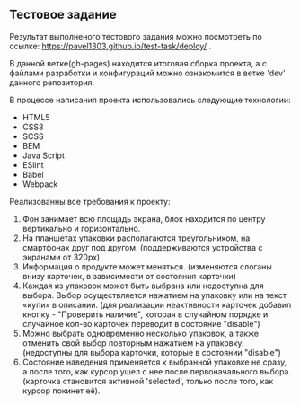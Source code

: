 ## Тестовое задание

Результат выполненого тестового задания можно посмотреть по ссылке: https://pavel1303.github.io/test-task/deploy/ .

В данной ветке(gh-pages) находится итоговая сборка проекта, а с файлами разработки и конфигураций можно ознакомится в ветке 'dev' данного репозитория.

В процессе написания проекта использовались следующие технологии:
 - HTML5
 - CSS3
 - SCSS
 - BEM
 - Java Script
 - ESlint
 - Babel
 - Webpack

Реализованны все требования к проекту:
 1. Фон занимает всю площадь экрана, блок находится по центру вертикально и
горизонтально.
 2. На планшетах упаковки располагаются треугольником, на смартфонах друг под
другом. (поддерживаются устройства с экранами от 320px)
 3. Информация о продукте может меняться. (изменяются слоганы внизу карточек, в зависимости от состояния карточки)
 4. Каждая из упаковок может быть выбрана или недоступна для выбора. Выбор
осуществляется нажатием на упаковку или на текст «купи» в описании. 
(для реализации неактивности карточек добавил кнопку - "Проверить наличие", которая в случайном порядке и случайное кол-во карточек переводит в состояние "disable")
 5. Можно выбрать одновременно несколько упаковок, а также отменить свой
выбор повторным нажатием на упаковку. (недоступны для выбора карточки, которые в состоянии "disable")
 6. Состояние наведения применяется к выбранной упаковке не сразу, а после того,
как курсор ушел с нее после первоначального выбора. (карточка становится активной 'selected', только после того, как курсор покинет её).